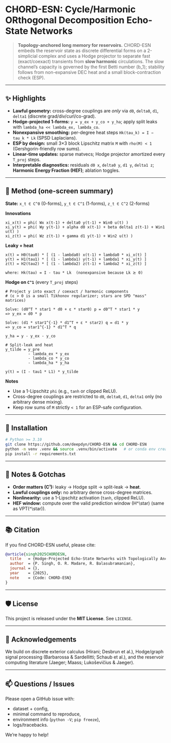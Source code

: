 # CHORD-ESN: Cycle/Harmonic ORthogonal Decomposition Echo-State Networks

> **Topology-anchored long memory for reservoirs.**
> CHORD-ESN embeds the reservoir state as discrete differential forms on a 2-simplicial complex and uses a Hodge projector to separate fast (exact/coexact) transients from **slow harmonic** circulations. The slow channel’s capacity is governed by the first Betti number (b_1); stability follows from non-expansive DEC heat and a small block-contraction check (ESP).

---

## ✨ Highlights

* **Lawful geometry:** cross-degree couplings are *only* via `d0`, `delta0`, `d1`, `delta1` (discrete grad/div/curl/co-grad).
* **Hodge-projected 1-forms:** `y = y_ex + y_co + y_ha`; apply split leaks with `lambda_ha << lambda_ex, lambda_co`.
* **Nonexpansive smoothing:** per-degree heat steps `Hk(tau_k) = I − tau_k * Lk` (SPSD Laplacians).
* **ESP by design:** small 3×3 block Lipschitz matrix `M` with `rho(M) < 1` (Gershgorin-friendly row sums).
* **Linear-time updates:** sparse matvecs; Hodge projector amortized every `T_proj` steps.
* **Interpretable diagnostics:** residuals `d0 x`, `delta0 y`, `d1 y`, `delta1 z`; **Harmonic Energy Fraction (HEF)**; ablation toggles.

---

## 🧠 Method (one-screen summary)

**State:**
`x_t ∈ C^0` (0-forms), `y_t ∈ C^1` (1-forms), `z_t ∈ C^2` (2-forms)

**Innovations**

```text
xi_x(t) = phi( Wx x(t-1) + delta0 y(t-1) + Win0 u(t) )
xi_y(t) = phi( Wy y(t-1) + alpha d0 x(t-1) + beta delta1 z(t-1) + Win1 u(t) )
xi_z(t) = phi( Wz z(t-1) + gamma d1 y(t-1) + Win2 u(t) )
```

**Leaky + heat**

```text
x(t) = H0(tau0) * [ (1 - lambda0) x(t-1) + lambda0 * xi_x(t) ]
y(t) = H1(tau1) * [ (1 - lambda1) y(t-1) + lambda1 * xi_y(t) ]
z(t) = H2(tau2) * [ (1 - lambda2) z(t-1) + lambda2 * xi_z(t) ]

where: Hk(tau) = I - tau * Lk  (nonexpansive because Lk ⪰ 0)
```

**Hodge on `C^1`** (every `T_proj` steps)

```text
# Project y into exact / coexact / harmonic components
# (ε > 0 is a small Tikhonov regularizer; stars are SPD "mass" matrices)

Solve: (d0^T * star1 * d0 + ε * star0) p = d0^T * star1 * y
=> y_ex = d0 * p

Solve: (d1 * star1^{-1} * d1^T + ε * star2) q = d1 * y
=> y_co = star1^{-1} * d1^T * q

y_ha = y - y_ex - y_co

# Split-leak and heat
y_tilde = y_pre
          - lambda_ex * y_ex
          - lambda_co * y_co
          - lambda_ha * y_ha

y(t) = (I - tau1 * L1) * y_tilde
```

**Notes**

* Use a 1-Lipschitz `phi` (e.g., `tanh` or clipped ReLU).
* Cross-degree couplings are restricted to `d0`, `delta0`, `d1`, `delta1` only (no arbitrary dense mixing).
* Keep row sums of `M` strictly `< 1` for an ESP-safe configuration.

---

## 🔧 Installation

```bash
# Python >= 3.10
git clone https://github.com/deepdyn/CHORD-ESN && cd CHORD-ESN
python -m venv .venv && source .venv/bin/activate   # or conda env create ...
pip install -r requirements.txt
```

---

## 🧷 Notes & Gotchas

* **Order matters (C¹):** leaky → Hodge split → split-leak → **heat**.
* **Lawful couplings only:** no arbitrary dense cross-degree matrices.
* **Nonlinearity:** use a 1-Lipschitz activation (`tanh`, clipped ReLU).
* **HEF window:** compute over the valid prediction window (H^\star) (same as VPT(^\star)).

---

## 📚 Citation

If you find CHORD-ESN useful, please cite:

```bibtex
@article{singh2025CHORDESN,
  title   = {Hodge-Projected Echo-State Networks with Topologically Anchored Memory for Chaotic Flows},
  author  = {P. Singh, O. R. Madare, R. Balasubramanian},
  journal = {},
  year    = {2025},
  note    = {Code: CHORD-ESN}
}
```

---

## 🛡️ License

This project is released under the **MIT License**. See `LICENSE`.

---

## 🙏 Acknowledgements

We build on discrete exterior calculus (Hirani; Desbrun et al.), Hodge/graph signal processing (Barbarossa & Sardellitti; Schaub et al.), and the reservoir computing literature (Jaeger; Maass; Lukoševičius & Jaeger). 

---

## 📫 Questions / Issues

Please open a GitHub issue with:

* dataset + config,
* minimal command to reproduce,
* environment info (`python -V`; `pip freeze`),
* logs/tracebacks.

We’re happy to help!
